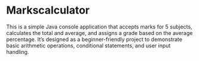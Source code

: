 # Markscalculator
This is a simple Java console application that accepts marks for 5 subjects, calculates the total and average, and assigns a grade based on the average percentage. It’s designed as a beginner-friendly project to demonstrate basic arithmetic operations, conditional statements, and user input handling.
